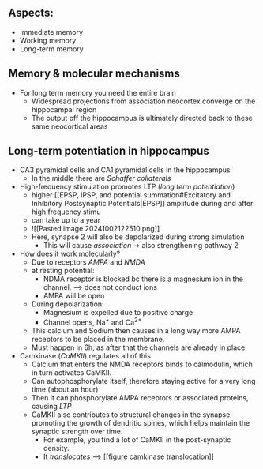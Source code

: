 ## Aspects:
- Immediate memory
- Working memory
- Long-term memory

## Memory & molecular mechanisms
- For long term memory you need the entire brain
	- Widespread projections from association neocortex converge on the hippocampal region
	- The output off the hippocampus is ultimately directed back to these  same neocortical areas
## Long-term potentiation in hippocampus
- CA3 pyramidal cells and CA1 pyramidal cells in the hippocampus
	- In the middle there are *Schaffer collaterals*
- High-frequency stimulation promotes LTP (*long term potentiation*)
	- higher [[EPSP, IPSP, and potential summation#Excitatory and Inhibitory Postsynaptic Potentials|EPSP]] amplitude during and after high frequency stimu
	- can take up to a year
	- ![[Pasted image 20241002122510.png]]
	- Here, synapse 2 will also be depolarized during strong simulation
		- This will cause *association* -> also strengthening pathway 2
- How does it work molecularly?
	- Due to receptors *AMPA* and *NMDA*
	- at resting potential:
		- NDMA receptor is blocked bc there is a magnesium ion in the channel. --> does not conduct ions
		- AMPA will be open
	- During depolarization:
		- Magnesium is expelled due to positive charge
		- Channel opens, Na<sup>+</sup> and Ca<sup>2+</sup>
	- This calcium and Sodium then causes in a long way more AMPA receptors to be placed in the membrane. 
	- Must happen in 6h, as after that the channels are already in place.
- Camkinase (*CaMKII*) regulates all of this
	- Calcium that enters the NMDA receptors binds to calmodulin, which in turn activates CaMKII.
	- Can autophosphorylate itself, therefore staying active for a very long time (about an hour)
	- Then it can phosphorylate AMPA receptors or associated proteins, causing *LTP*
	- CaMKII also contributes to structural changes in the synapse, promoting the growth of dendritic spines, which helps maintain the synaptic strength over time.
		- For example, you find a lot of CaMKII in the post-synaptic density. 
		- It *translocates* --> [[figure camkinase translocation]]